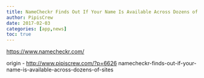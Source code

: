 ```yaml
---
title: NameCheckr Finds Out If Your Name Is Available Across Dozens of Sites
author: PipisCrew
date: 2017-02-03
categories: [app,news]
toc: true
---
```


https://www.namecheckr.com/

origin - http://www.pipiscrew.com/?p=6626 namecheckr-finds-out-if-your-name-is-available-across-dozens-of-sites
